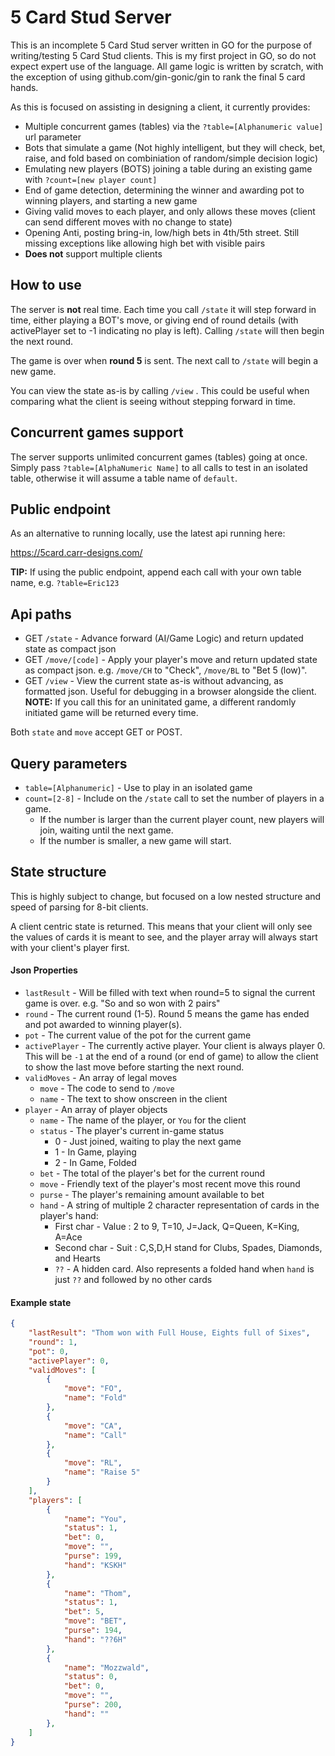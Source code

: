 # 5 Card Stud Server
This is an incomplete 5 Card Stud server written in GO for the purpose of writing/testing 5 Card Stud clients. This is my first project in GO, so do not expect expert use of the language.  All game logic is written by scratch, with the exception of using github.com/gin-gonic/gin to rank the final 5 card hands.

As this is focused on assisting in designing a client, it currently provides:
* Multiple concurrent games (tables) via the `?table=[Alphanumeric value]` url parameter
* Bots that simulate a game (Not highly intelligent, but they will check, bet, raise, and fold based on combiniation of random/simple decision logic)
* Emulating new players (BOTS) joining a table during an existing game with `?count=[new player count]`
* End of game detection, determining the winner and awarding pot to winning players, and starting a new game
* Giving valid moves to each player, and only allows these moves (client can send different moves with no change to state)
* Opening Anti, posting bring-in, low/high bets in 4th/5th street. Still missing exceptions like allowing high bet with visible pairs
* **Does not** support multiple clients

## How to use

The server is **not** real time. Each time you call ``/state`` it will step forward in time, either playing a BOT's move, or giving end of round details (with activePlayer set to -1 indicating no play is left). Calling ``/state`` will then begin the next round.

The game is over when **round 5** is sent. The next call to ``/state`` will begin a new game.

You can view the state as-is by calling `/view` . This could be useful when comparing what the client is seeing without stepping forward in time.

## Concurrent games support

The server supports unlimited concurrent games (tables) going at once. Simply pass `?table=[AlphaNumeric Name]` to all calls to test in an isolated table, otherwise it will assume a table name of `default`.

## Public endpoint

As an alternative to running locally, use the latest api running here:

https://5card.carr-designs.com/

**TIP:** If using the public endpoint, append each call with your own table name, e.g. `?table=Eric123` 

## Api paths

* GET `/state` - Advance forward (AI/Game Logic) and return updated state as compact json
* GET ``/move/[code]`` - Apply your player's move and return updated state as compact json. e.g. ``/move/CH`` to "Check", ``/move/BL`` to "Bet 5 (low)".
* GET `/view` - View the current state as-is without advancing, as formatted json. Useful for debugging in a browser alongside the client. **NOTE:** If you call this for an uninitated game, a different randomly initiated game will be returned every time.

Both `state` and `move` accept GET or POST.

## Query parameters
* `table=[Alphanumeric]` - Use to play in an isolated game
* `count=[2-8]` - Include on the `/state` call to set the number of players in a game. 
    * If the number is larger than the current player count, new players will join, waiting until the next game.
    * If the number is smaller, a new game will start.

## State structure
This is highly subject to change, but focused on a low nested structure and speed of parsing for 8-bit clients.

A client centric state is returned. This means that your client will only see the values of cards it is meant to see, and the player array will always start with your client's player first.

#### Json Properties

* `lastResult` - Will be filled with text when round=5 to signal the current game is over. e.g. "So and so won with 2 pairs"
* `round` - The current round (1-5). Round 5 means the game has ended and pot awarded to winning player(s).
* `pot` - The current value of the pot for the current game
* `activePlayer` - The currently active player. Your client is always player 0. This will be `-1` at the end of a round (or end of game) to allow the client to show the last move before starting the next round.
* `validMoves` - An array of legal moves
    * `move` - The code to send to `/move`
    * `name` - The text to show onscreen in the client
* `player` - An array of player objects
    * `name` - The name of the player, or `You` for the client
    * `status` - The player's current in-game status
        * 0 - Just joined, waiting to play the next game
        * 1 - In Game, playing
        * 2 - In Game, Folded
    * `bet` - The total of the player's bet for the current round
    * `move` - Friendly text of the player's most recent move this round
    * `purse` - The player's remaining amount available to bet
    * `hand` - A string of multiple 2 character representation of cards in the player's hand:
        * First char - Value : 2 to 9, T=10, J=Jack, Q=Queen, K=King, A=Ace
        * Second char - Suit : C,S,D,H stand for Clubs, Spades, Diamonds, and Hearts
        * `??` - A hidden card. Also represents a folded hand when `hand` is just `??` and followed by no other cards
    
    

#### Example state

```json
{
    "lastResult": "Thom won with Full House, Eights full of Sixes",
    "round": 1,
    "pot": 0,
    "activePlayer": 0,
    "validMoves": [
        {
            "move": "FO",
            "name": "Fold"
        },
        {
            "move": "CA",
            "name": "Call"
        },
        {
            "move": "RL",
            "name": "Raise 5"
        }
    ],
    "players": [
        {
            "name": "You",
            "status": 1,
            "bet": 0,
            "move": "",
            "purse": 199,
            "hand": "KSKH"
        },
        {
            "name": "Thom",
            "status": 1,
            "bet": 5,
            "move": "BET",
            "purse": 194,
            "hand": "??6H"
        },
        {
            "name": "Mozzwald",
            "status": 0,
            "bet": 0,
            "move": "",
            "purse": 200,
            "hand": ""
        },
    ]
}
```
